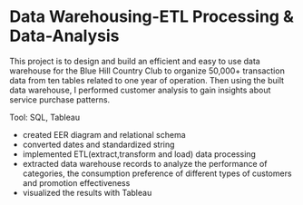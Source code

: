 # Data Warehousing-ETL Processing & Data-Analysis
This project is to design and build an efficient and easy to use data warehouse for the Blue Hill Country Club to organize 50,000+ transaction data from ten tables related to one year of operation.
Then using the built data warehouse, I performed customer analysis to gain insights about service purchase patterns.  <br>

Tool: SQL, Tableau

* created EER diagram and relational schema  <br>
* converted dates and standardized string  <br>
* implemented ETL(extract,transform and load) data processing  <br>
* extracted data warehouse records to analyze the performance of categories, the consumption preference of different types of customers and promotion effectiveness  <br>
* visualized the results with Tableau  <br>

